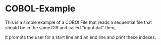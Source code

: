 # COBOL-Example

This is a simple example of a COBOl File that reads a sequential file that should be in the same DIR and called "input.dat" then,

it prompts the user for a start line and an end line and print these indexes.
